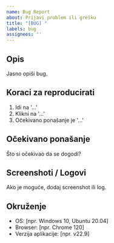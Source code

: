 ```yaml
---
name: Bug Report
about: Prijavi problem ili grešku
title: "[BUG] "
labels: bug
assignees: ''
---
```


## Opis
Jasno opiši bug.

## Koraci za reproducirati
1. Idi na '...'
2. Klikni na '...'
3. Očekivano ponašanje je '...'

## Očekivano ponašanje
Što si očekivao da se dogodi?

## Screenshoti / Logovi
Ako je moguće, dodaj screenshot ili log.

## Okruženje
- OS: [npr. Windows 10, Ubuntu 20.04]
- Browser: [npr. Chrome 120]
- Verzija aplikacije: [npr. v22.9]
